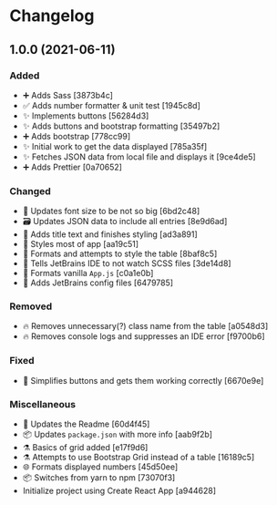 # Changelog

<a name="1.0.0"></a>
## 1.0.0 (2021-06-11)

### Added

- ➕ Adds Sass [3873b4c]
- ✅ Adds number formatter & unit test [1945c8d]
- ✨ Implements buttons [56284d3]
- ✨ Adds buttons and bootstrap formatting [35497b2]
- ➕ Adds bootstrap [778cc99]
- ✨ Initial work to get the data displayed [785a35f]
- ✨ Fetches JSON data from local file and displays it [9ce4de5]
- ➕ Adds Prettier [0a70652]

### Changed

- 💄 Updates font size to be not so big [6bd2c48]
- 🗃️ Updates JSON data to include all entries [8e9d6ad]
- 💄 Adds title text and finishes styling [ad3a891]
- 💄 Styles most of app [aa19c51]
- 💄 Formats and attempts to style the table [8baf8c5]
- 🔧 Tells JetBrains IDE to not watch SCSS files [3de14d8]
- 🎨 Formats vanilla `App.js` [c0a1e0b]
- 🔧 Adds JetBrains config files [6479785]

### Removed

- 🔥 Removes unnecessary(?) class name from the table [a0548d3]
- 🔥 Removes console logs and suppresses an IDE error [f9700b6]

### Fixed

- 🐛 Simplifies buttons and gets them working correctly [6670e9e]

### Miscellaneous

- 📝 Updates the Readme [60d4f45]
- 📦 Updates `package.json` with more info [aab9f2b]
- ⚗️ Basics of grid added [e17f9d6]
- ⚗️ Attempts to use Bootstrap Grid instead of a table [16189c5]
- 🌐 Formats displayed numbers [45d50ee]
- 📦 Switches from yarn to npm [73070f3]
-  Initialize project using Create React App [a944628]


